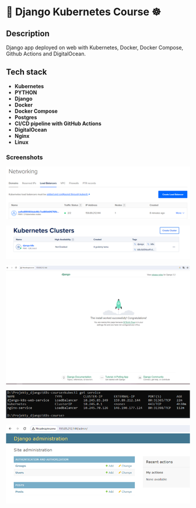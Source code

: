 
# 🐍 Django Kubernetes Course ☸

## Description
Django app deployed on web with Kubernetes, Docker, Docker Compose, Github Actions and DigitalOcean.

## Tech stack

- **Kubernetes**
- **PYTHON**
- **Django**
- **Docker**
- **Docker Compose**
- **Postgres**
- **CI/CD pipeline with GitHub Actions**
- **DigitalOcean**
- **Nginx**
- **Linux**


### Screenshots

![App Screenshot](https://raw.githubusercontent.com/RiP3rQ/Django-Kubernetes/main/screenshots/1.PNG)

![App Screenshot](https://raw.githubusercontent.com/RiP3rQ/Django-Kubernetes/main/screenshots/2.PNG)

![App Screenshot](https://raw.githubusercontent.com/RiP3rQ/Django-Kubernetes/main/screenshots/3.PNG)

![App Screenshot](https://raw.githubusercontent.com/RiP3rQ/Django-Kubernetes/main/screenshots/4.PNG)

![App Screenshot](https://raw.githubusercontent.com/RiP3rQ/Django-Kubernetes/main/screenshots/5.PNG)
